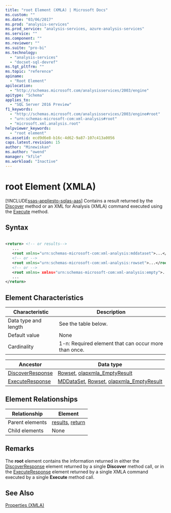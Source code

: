 ```yaml
---
title: "root Element (XMLA) | Microsoft Docs"
ms.custom: ""
ms.date: "03/06/2017"
ms.prod: "analysis-services"
ms.prod_service: "analysis-services, azure-analysis-services"
ms.service: ""
ms.component: ""
ms.reviewer: ""
ms.suite: "pro-bi"
ms.technology: 
  - "analysis-services"
  - "docset-sql-devref"
ms.tgt_pltfrm: ""
ms.topic: "reference"
apiname: 
  - "Root Element"
apilocation: 
  - "http://schemas.microsoft.com/analysisservices/2003/engine"
apitype: "Schema"
applies_to: 
  - "SQL Server 2016 Preview"
f1_keywords: 
  - "http://schemas.microsoft.com/analysisservices/2003/engine#root"
  - "urn:schemas-microsoft-com:xml-analysis#root"
  - "microsoft.xml.analysis.root"
helpviewer_keywords: 
  - "root element"
ms.assetid: ecd9d6e8-b16c-4d62-9a87-107c413a0056
caps.latest.revision: 15
author: "Minewiskan"
ms.author: "owend"
manager: "kfile"
ms.workload: "Inactive"
---
```

# root Element (XMLA)
[!INCLUDE[ssas-appliesto-sqlas-aas](../../../includes/ssas-appliesto-sqlas-aas.md)]
  Contains a result returned by the [Discover](../../../analysis-services/xmla/xml-elements-methods-discover.md) method or an XML for Analysis (XMLA) command executed using the [Execute](../../../analysis-services/xmla/xml-elements-methods-execute.md) method.  
  
## Syntax  
  
```xml  
  
<return> <!-- or results-->  
   ...  
   <root xmlns="urn:schemas-microsoft-com:xml-analysis:mddataset">...</root> <!-- for Execute method only -->  
   <!-- or -->  
   <root xmlns="urn:schemas-microsoft-com:xml-analysis:rowset">...</root>  
   <!-- or -->  
   <root xmlns= xmlns="urn:schemas-microsoft-com:xml-analysis:empty">...</root>  
   ...  
</return>  
```  
  
## Element Characteristics  
  
|Characteristic|Description|  
|--------------------|-----------------|  
|Data type and length|See the table below.|  
|Default value|None|  
|Cardinality|1-n: Required element that can occur more than once.|  
  
|Ancestor|Data type|  
|--------------|---------------|  
|[DiscoverResponse](../../../analysis-services/xmla/xml-elements-objects-discoverresponse.md)|[Rowset](../../../analysis-services/xmla/xml-data-types/rowset-data-type-xmla.md), [olapxmla_EmptyResult](../../../analysis-services/xmla/xml-data-types/emptyresult-data-type-xmla.md)|  
|[ExecuteResponse](../../../analysis-services/xmla/xml-elements-objects-executeresponse.md)|[MDDataSet](../../../analysis-services/xmla/xml-data-types/mddataset-data-type-xmla.md), [Rowset](../../../analysis-services/xmla/xml-data-types/rowset-data-type-xmla.md), [olapxmla_EmptyResult](../../../analysis-services/xmla/xml-data-types/emptyresult-data-type-xmla.md)|  
  
## Element Relationships  
  
|Relationship|Element|  
|------------------|-------------|  
|Parent elements|[results](../../../analysis-services/xmla/xml-elements-properties/results-element-xmla.md), [return](../../../analysis-services/xmla/xml-elements-properties/return-element-xmla.md)|  
|Child elements|None|  
  
## Remarks  
 The **root** element contains the information returned in either the [DiscoverResponse](../../../analysis-services/xmla/xml-elements-objects-discoverresponse.md) element returned by a single **Discover** method call, or in the [ExecuteResponse](../../../analysis-services/xmla/xml-elements-objects-executeresponse.md) element returned by a single XMLA command executed by a single **Execute** method call.  
  
## See Also  
 [Properties &#40;XMLA&#41;](../../../analysis-services/xmla/xml-elements-properties/xml-elements-properties.md)  
  
  
